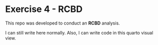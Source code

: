 # Exercise 4 - RCBD

This repo was developed to conduct an **RCBD** analysis.

I can still write here normally. Also, I can write code in this quarto visual view.
